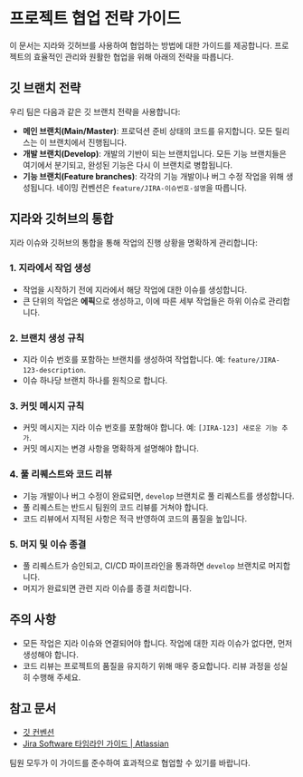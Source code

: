 # 프로젝트 협업 전략 가이드

이 문서는 지라와 깃허브를 사용하여 협업하는 방법에 대한 가이드를 제공합니다. 프로젝트의 효율적인 관리와 원활한 협업을 위해 아래의 전략을 따릅니다.

## 깃 브랜치 전략

우리 팀은 다음과 같은 깃 브랜치 전략을 사용합니다:

- **메인 브랜치(Main/Master)**: 프로덕션 준비 상태의 코드를 유지합니다. 모든 릴리스는 이 브랜치에서 진행됩니다.
- **개발 브랜치(Develop)**: 개발의 기반이 되는 브랜치입니다. 모든 기능 브랜치들은 여기에서 분기되고, 완성된 기능은 다시 이 브랜치로 병합됩니다.
- **기능 브랜치(Feature branches)**: 각각의 기능 개발이나 버그 수정 작업을 위해 생성됩니다. 네이밍 컨벤션은 `feature/JIRA-이슈번호-설명`을 따릅니다.

## 지라와 깃허브의 통합

지라 이슈와 깃허브의 통합을 통해 작업의 진행 상황을 명확하게 관리합니다:

### 1. 지라에서 작업 생성

- 작업을 시작하기 전에 지라에서 해당 작업에 대한 이슈를 생성합니다.
- 큰 단위의 작업은 **에픽**으로 생성하고, 이에 따른 세부 작업들은 하위 이슈로 관리합니다.

### 2. 브랜치 생성 규칙

- 지라 이슈 번호를 포함하는 브랜치를 생성하여 작업합니다. 예: `feature/JIRA-123-description`.
- 이슈 하나당 브랜치 하나를 원칙으로 합니다.

### 3. 커밋 메시지 규칙

- 커밋 메시지는 지라 이슈 번호를 포함해야 합니다. 예: `[JIRA-123] 새로운 기능 추가`.
- 커밋 메시지는 변경 사항을 명확하게 설명해야 합니다.

### 4. 풀 리퀘스트와 코드 리뷰

- 기능 개발이나 버그 수정이 완료되면, `develop` 브랜치로 풀 리퀘스트를 생성합니다.
- 풀 리퀘스트는 반드시 팀원의 코드 리뷰를 거쳐야 합니다.
- 코드 리뷰에서 지적된 사항은 적극 반영하여 코드의 품질을 높입니다.

### 5. 머지 및 이슈 종결

- 풀 리퀘스트가 승인되고, CI/CD 파이프라인을 통과하면 `develop` 브랜치로 머지합니다.
- 머지가 완료되면 관련 지라 이슈를 종결 처리합니다.

## 주의 사항

- 모든 작업은 지라 이슈와 연결되어야 합니다. 작업에 대한 지라 이슈가 없다면, 먼저 생성해야 합니다.
- 코드 리뷰는 프로젝트의 품질을 유지하기 위해 매우 중요합니다. 리뷰 과정을 성실히 수행해 주세요.

## 참고 문서

- [깃 컨벤션](https://www.notion.so/04d5bd87b02144969cd1b57cbd7e8f93?pvs=21)
- [Jira Software 타임라인 가이드 | Atlassian](https://www.atlassian.com/ko/software/jira/guides/basic-roadmaps/overview)

팀원 모두가 이 가이드를 준수하여 효과적으로 협업할 수 있기를 바랍니다.
